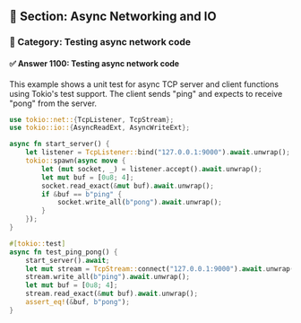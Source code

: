 ## 📘 Section: Async Networking and IO  
### 🔹 Category: Testing async network code  
#### ✅ Answer 1100: Testing async network code

This example shows a unit test for async TCP server and client functions using Tokio's test support. The client sends "ping" and expects to receive "pong" from the server.

```rust
use tokio::net::{TcpListener, TcpStream};
use tokio::io::{AsyncReadExt, AsyncWriteExt};

async fn start_server() {
    let listener = TcpListener::bind("127.0.0.1:9000").await.unwrap();
    tokio::spawn(async move {
        let (mut socket, _) = listener.accept().await.unwrap();
        let mut buf = [0u8; 4];
        socket.read_exact(&mut buf).await.unwrap();
        if &buf == b"ping" {
            socket.write_all(b"pong").await.unwrap();
        }
    });
}

#[tokio::test]
async fn test_ping_pong() {
    start_server().await;
    let mut stream = TcpStream::connect("127.0.0.1:9000").await.unwrap();
    stream.write_all(b"ping").await.unwrap();
    let mut buf = [0u8; 4];
    stream.read_exact(&mut buf).await.unwrap();
    assert_eq!(&buf, b"pong");
}
```

